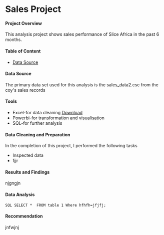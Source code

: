# Sales Project

#### Project Overview
This analysis project shows sales performance of Slice Africa in the past 6 months.

#### Table of Content
- [Data Source](Data-Source)

#### Data Source
The primary data set used for this analysis is the sales_data2.csc from the coy's sales records

#### Tools
- Excel-for data cleaning [Download](https://victoragu.com)
- Powerbi-for transformation and visualisation
- SQL-for further analysis

#### Data Cleaning and Preparation
In the completion of this project, I performed the following tasks
- Inspected data
- fjjr

#### Results and Findings
njgngjn

#### Data Analysis
`SQL
SELECT * 
FROM table 1
Where hfhfh=jfjfj;
`

#### Recommendation
jnfwjnj
